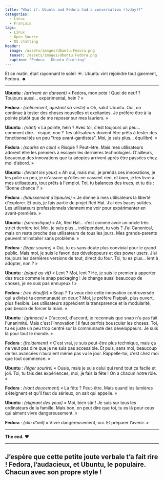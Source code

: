 ```yaml
---
title: "What if: Ubuntu and Fedora had a conversation (today)?"
categories:
  - Linux
  - Français
tags:
  - Linux
  - Open Source
  - OS chatting
header:
  image: /assets/images/Ubuntu.Fedora.png
  teaser: /assets/images/Ubuntu.Fedora.png
  caption: "Fedora - Ubuntu Chatting"
---
```


Et ce matin, était rayonnant le soleil ☀. Ubuntu vint rejoindre tout gaiement, Fedora. ☻

---

**Ubuntu** : *(arrivant en dansant)* « Fedora, mon pote ! Quoi de neuf ? Toujours aussi... expérimental, hein ? »

**Fedora** : *(calmement, ajustant sa veste)* « Oh, salut Ubuntu. Oui, on continue à tester des choses nouvelles et excitantes. Je préfère être à la pointe plutôt que de me reposer sur mes lauriers. »

**Ubuntu** : *(riant)* « La pointe, hein ? Avec toi, c'est toujours un peu... comment dire... risqué, non ? Tes utilisateurs doivent être prêts à tester des fonctionnalités un peu "trop avant-gardistes". Moi, je suis plus… équilibré. »

**Fedora** : *(sourire en coin)* « Risqué ? Peut-être. Mais mes utilisateurs adorent être les premiers à essayer les dernières technologies. D'ailleurs, beaucoup des innovations que tu adoptes arrivent après être passées chez moi d’abord. »

**Ubuntu** : *(levant les yeux)* « Ah oui, mais moi, je prends ces innovations, je les polie un peu, je m'assure qu'elles ne cassent rien, et *bam*, je les livre à mes utilisateurs, tout prêts à l'emploi. Toi, tu balances des trucs, et tu dis : 'Bonne chance !' »

**Fedora** : *(haussement d’épaules)* « Je donne à mes utilisateurs la liberté d’explorer. Et puis, je fais partie du projet Red Hat. J’ai des bases solides. Les utilisateurs professionnels viennent me voir pour expérimenter en avant-première. »

**Ubuntu** : *(sarcastique)* « Ah, Red Hat... c’est comme avoir un oncle très strict derrière toi. Moi, je suis plus… indépendant, tu vois ? J’ai Canonical, mais on reste proche des utilisateurs de tous les jours. Mes grands-parents peuvent m’installer sans problème. »

**Fedora** : *(léger sourire)* « Oui, tu es sans doute plus convivial pour le grand public. Mais moi, je suis le favori des développeurs et des power users. J’ai toujours les dernières versions de tout, direct du four. Toi, tu es plus… lent à adopter, non ? »

**Ubuntu** : *(piqué au vif)* « Lent ? Moi, lent ? Hé, je suis le premier à apporter des trucs comme le snap packaging ! Je change aussi beaucoup de choses, je ne suis pas ennuyeux ! »

**Fedora** : *(rire étouffé)* « Snap ? Tu veux dire cette innovation controversée qui a divisé ta communauté en deux ? Moi, je préfère Flatpak, plus ouvert, plus flexible. Les utilisateurs apprécient la transparence et la modularité, pas besoin de forcer la main. »

**Ubuntu** : *(grimace)* « D'accord, d'accord, je reconnais que snap n'a pas fait l'unanimité. Mais c'est l'innovation ! Il faut parfois bousculer les choses. Toi, tu es juste un peu trop centré sur la communauté des développeurs. Je suis là pour tout le monde. »

**Fedora** : *(froidement)* « C’est vrai, je suis peut-être plus technique, mais ça ne veut pas dire que je ne suis pas accessible. Et puis, sans moi, beaucoup de tes avancées n’auraient même pas vu le jour. Rappelle-toi, c’est chez moi que tout commence. »

**Ubuntu** : *(léger sourire)* « Ouais, mais je suis celui qui rend tout ça facile et joli. Toi, tu fais des expériences, moi, je fais la fête ! On a chacun notre rôle. »

**Fedora** : *(riant doucement)* « La fête ? Peut-être. Mais quand les lumières s’éteignent et qu’il faut du sérieux, on sait qui appelle. »

**Ubuntu** : *(clignant des yeux)* « Moi, bien sûr ! Je suis sur tous les ordinateurs de la famille. Mais bon, on peut dire que toi, tu es là pour ceux qui aiment vivre dangereusement. »

**Fedora** : *(clin d'œil)* « Vivre dangereusement, oui. Et préparer l’avenir. »

---

**The end.** ❤

---

J’espère que cette petite joute verbale t’a fait rire ! Fedora, l’audacieux, et Ubuntu, le populaire. Chacun avec son propre style !
---
